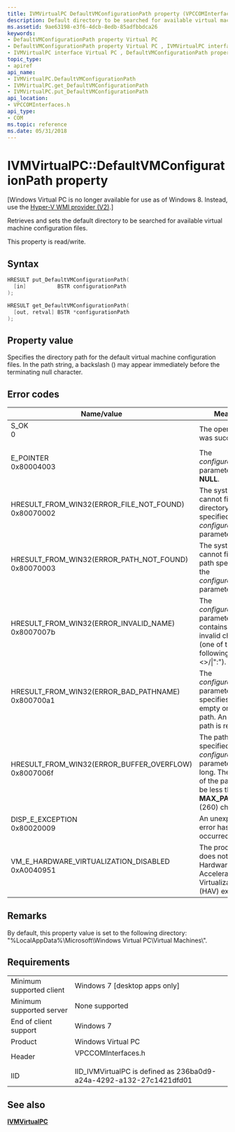 ```yaml
---
title: IVMVirtualPC DefaultVMConfigurationPath property (VPCCOMInterfaces.h)
description: Default directory to be searched for available virtual machine configuration files.
ms.assetid: 9ae63198-e3f6-4dcb-8edb-85adfbbdca26
keywords:
- DefaultVMConfigurationPath property Virtual PC
- DefaultVMConfigurationPath property Virtual PC , IVMVirtualPC interface
- IVMVirtualPC interface Virtual PC , DefaultVMConfigurationPath property
topic_type:
- apiref
api_name:
- IVMVirtualPC.DefaultVMConfigurationPath
- IVMVirtualPC.get_DefaultVMConfigurationPath
- IVMVirtualPC.put_DefaultVMConfigurationPath
api_location:
- VPCCOMInterfaces.h
api_type:
- COM
ms.topic: reference
ms.date: 05/31/2018
---
```


# IVMVirtualPC::DefaultVMConfigurationPath property

\[Windows Virtual PC is no longer available for use as of Windows 8. Instead, use the [Hyper-V WMI provider (V2)](/windows/desktop/HyperV_v2/windows-virtualization-portal).\]

Retrieves and sets the default directory to be searched for available virtual machine configuration files.

This property is read/write.

## Syntax


```C++
HRESULT put_DefaultVMConfigurationPath(
  [in]          BSTR configurationPath
);

HRESULT get_DefaultVMConfigurationPath(
  [out, retval] BSTR *configurationPath
);
```



## Property value

Specifies the directory path for the default virtual machine configuration files. In the path string, a backslash (\) may appear immediately before the terminating null character.

## Error codes



| Name/value                                                                                                                                                                               | Meaning                                                                                                                                                  |
|------------------------------------------------------------------------------------------------------------------------------------------------------------------------------------------|----------------------------------------------------------------------------------------------------------------------------------------------------------|
| <dl> <dt>S\_OK</dt> <dt>0</dt> </dl>                                                  | The operation was successful.<br/>                                                                                                                 |
| <dl> <dt>E\_POINTER</dt> <dt>0x80004003</dt> </dl>                                    | The *configurationPath* parameter is **NULL**.<br/>                                                                                                |
| <dl> <dt>HRESULT\_FROM\_WIN32(ERROR\_FILE\_NOT\_FOUND)</dt> <dt>0x80070002</dt> </dl> | The system cannot find the directory specified by the *configurationPath* parameter.<br/>                                                          |
| <dl> <dt>HRESULT\_FROM\_WIN32(ERROR\_PATH\_NOT\_FOUND)</dt> <dt>0x80070003</dt> </dl> | The system cannot find the path specified by the *configurationPath* parameter.<br/>                                                               |
| <dl> <dt>HRESULT\_FROM\_WIN32(ERROR\_INVALID\_NAME)</dt> <dt>0x8007007b</dt> </dl>    | The *configurationPath* parameter contains an invalid character (one of the following: "\*?<>/\|":").<br/>                                   |
| <dl> <dt>HRESULT\_FROM\_WIN32(ERROR\_BAD\_PATHNAME)</dt> <dt>0x800700a1</dt> </dl>    | The *configurationPath* parameter specifies an empty or relative path. An absolute path is required.<br/>                                          |
| <dl> <dt>HRESULT\_FROM\_WIN32(ERROR\_BUFFER\_OVERFLOW)</dt> <dt>0x8007006f</dt> </dl> | The path specified by the *configurationPath* parameter is too long. The length of the path must be less than **MAX\_PATH** (260) characters.<br/> |
| <dl> <dt>DISP\_E\_EXCEPTION</dt> <dt>0x80020009</dt> </dl>                            | An unexpected error has occurred.<br/>                                                                                                             |
| <dl> <dt>VM\_E\_HARDWARE\_VIRTUALIZATION\_DISABLED</dt> <dt>0xA0040951</dt> </dl>     | The processor does not support Hardware Accelerated Virtualization (HAV) extensions.<br/>                                                          |



## Remarks

By default, this property value is set to the following directory: "%LocalAppData%\\Microsoft\\Windows Virtual PC\\Virtual Machines\\".

## Requirements



|                                     |                                                                                               |
|-------------------------------------|-----------------------------------------------------------------------------------------------|
| Minimum supported client<br/> | Windows 7 \[desktop apps only\]<br/>                                                    |
| Minimum supported server<br/> | None supported<br/>                                                                     |
| End of client support<br/>    | Windows 7<br/>                                                                          |
| Product<br/>                  | Windows Virtual PC<br/>                                                                 |
| Header<br/>                   | <dl> <dt>VPCCOMInterfaces.h</dt> </dl> |
| IID<br/>                      | IID\_IVMVirtualPC is defined as 236ba0d9-a24a-4292-a132-27c1421dfd01<br/>               |



## See also

<dl> <dt>

[**IVMVirtualPC**](ivmvirtualpc.md)
</dt> </dl>

 

